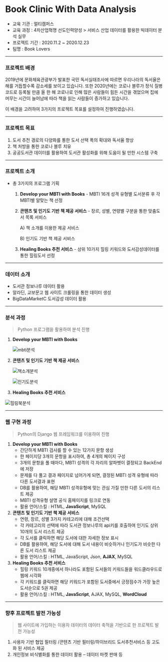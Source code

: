 # Book Clinic With Data Analysis

- 교육 기관 : 멀티캠퍼스
- 교육 과정 : 4차산업혁명 선도인력양성 > 서비스 산업 데이터를 활용한 빅데이터 분석 실무
- 프로젝트 기간 : 2020.11.2 ~ 2020.12.23
- 팀명 : Book Lovers

---

### 프로젝트 배경

2019년에 문화체육관광부가 발표한 국민 독서실태조사에 따르면 우리나라의 독서율은 해를 거듭할수록 감소세를 보이고 있습니다. 또한 2020년에는 코로나 블루가 정식 질병코드로 등록될 만큼 올 한 해 코로나로 인해 많은 사람들이 힘든 시간을 겪었으며 집에 머무는 시간이 늘어남에 따라 책을 읽는 사람들이 증가하고 있습니다. 

이 배경을 고려하여 3가지의 프로젝트 목표를 설정하여 진행하였습니다.

----

### 프로젝트 목표

1. 도서 추천 경로의 다양화를 통한 도서 선택 폭의 확대와 독서율 향상
2. 책 처방을 통한 코로나 블루 치유
3. 공공도서관 데이터를 활용하여 도서관 활성화를 위해 도움이 될 만한 시스템 구축

---

### 프로젝트 소개

- 총 3가지의 프로그램 기획
  1. **Develop your MBTI with Books** - MBTI 16개 성격 유형별 도서분류 후 각 MBTI별 알맞는 책 선정
  
  2. **콘텐츠 및 인기도 기반 책 제공 서비스** - 장르, 성별, 연령별 구분을 통한 맞춤도서 목록 서비스
  
     A) 책 소개를 이용한 제공 서비스
  
     B) 인기도 기반 책 제공 서비스 
  
  3. **Healing Books 추천 서비스** - 상위 10가지 힐링 키워드와 도서감성데이터를 통한 힐링도서 선정

---

### 데이터 소개

- 도서관 정보나루 데이터 활용
- 알라딘, 교보문고 웹 사이트 크롤링을 통한 데이터 생성
- BigDataMarketC 도서감성 데이터 활용

---

### 분석 과정

> Python 프로그램을 활용하여 분석 진행

1. __Develop your MBTI with Books__

   ![mbti분석](C:\Users\kim23\Final_Project\Image\mbti분석.png)

2. **콘텐츠 및 인기도 기반 책 제공 서비스**

   ![책소개분석](C:\Users\kim23\Final_Project\Image\책소개분석.png)

   ![인기도분석](C:\Users\kim23\Final_Project\Image\인기도분석.png)

3.  __Healing Books 추천 서비스__

   ![힐링북분석](C:\Users\kim23\Final_Project\Image\힐링북분석.png)

---

### 웹 구현 과정

> Python의 Django 웹 프레임워크를 이용하여 진행

1. **Develop your MBTI with Books**
   - 간단하게 MBTI 검사를 할 수 있는 12가지 문항 생성
   - 한 페이지당 3개의 문항을 표시하여, 총 4개의 페이지 구성
   - 3개의 문항을 풀 때마다, MBTI 성격의 각 자리의 알파벳이 결정되고 BackEnd에 저장
   - 문제를 다 풀고 결과 페이지로 넘어가게 되면, 결정된 MBTI 성격 유형에 따라 다른 도서결과 표현
   - DB를 활용하여, 해당 MBTI 성격유형에 맞는 관심 가질 만한 다른 도서의 리스트 제공
   - MBTI 성격유형 설명 공식 홈페이지를 링크로 연동
   - 활용 언어/스킬 : HTML, **JavaScript**, MySQL
2. **콘텐츠 및 인기도 기반 책 제공 서비스**
   - 연령, 장르, 성별 3가지 카테고리에 대해 조건선택
   - 각 카테고리의 선택에 따라 도서관 정보나루의 api키를 호출하여 인기도 상위 10개의 도서 리스트 제공
   - 각 도서를 클릭하면 해당 도서에 대한 자세한 정보 표시
   - DB를 활용하여, 해당 도서에 대해 도서 내용이 비슷하거나 인기도가 비슷한 다른 도서 리스트 제공
   - 활용 언어/스킬 : HTML, JavaScript, Json, **AJAX**, MySQL
3. **Healing Books 추천 서비스**
   - 힐링 키워드 10개중에서 하나라도 포함된 도서들의 키워드들을 워드클라우드로 웹에 시각화
   - 각 키워드를 클릭하면 해당 키워드가 포함된 도서중에서 긍정점수가 가장 높은 도서순으로 5권 제공
   - 활용 언어/스킬 : HTML, **JavaScript**, AJAX, MySQL, **WordCloud**

---

### 향후 프로젝트 발전 가능성

> 웹 사이트에 가입하는 이용자 데이터의 데이터 축적을 기반으로 한 프로젝트 발전 가능성

1. 사용자 기반 협업 필터링 /콘텐츠 기반 필터링/하이브리드 도서추천서비스 등 고도화 된 서비스 제공
2. 개인정보 비식별화를 통한 데이터 활용 – 데이터 마켓 판매 등